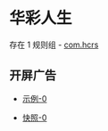 # 华彩人生

存在 1 规则组 - [com.hcrs](/src/apps/com.hcrs.ts)

## 开屏广告

- [示例-0](https://m.gkd.li/47232102/23ef9096-1ba8-4a68-8105-0f73c7158239)

- [快照-0](https://i.gkd.li/import/13515798)

